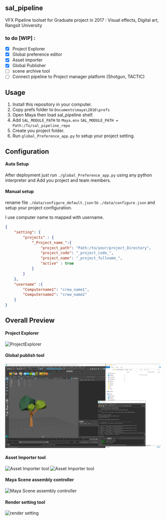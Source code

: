 ## sal_pipeline
VFX Pipeline toolset for Graduate project in 2017 : Visual effects, Digital art, Rangsit University

### to do [WIP] :
- [x] Project Explorer
- [x] Global preference editor
- [x] Asset importer
- [x] Global Publisher
- [ ] scene archive tool
- [ ] Connect pipeline to Project manager platform (Shotgun, TACTIC)

## Usage
1) Install this repository in your computer.
2) Copy prefs folder to ```Documents\maya\2016\prefs```
3) Open Maya then load sal_pipeline shelf.
4) Add `SAL_MODULE_PATH` to `Maya.env` 
```SAL_MODULE_PATH = Path:/To/sal_pipeline_repo```
7) Create you project folder.
6) Run `global_Preference_app.py` to setup your project setting.

## Configuration

#### Auto Setup
After deployment just run ```./global_Preference_app.py``` using any python interpreter and Add you project and team members.
    
#### Manual setup
rename file `./data/configure_default.json` to `./data/configure.json` and setup your project configuration.

I use computer name to mapped with username.

```JSON
{
	"setting": {
		"projects" : {
			"_Project_name_":{
				"project_path": "Path:/to/your/project_Directory",
				"project_code": "_project_code_",
				"project_name": "_project_fullname_",
				"active" : true
			}
		}
	},
	"username" :{
		"Computername1": "crew_name1",
		"Computername2": "crew_name2"
	}
}
```


## Overall Preview
#### Project Explorer
![ProjectExplorer](images/projectExplorer.gif)

#### Global publish tool
![Global publish tool](images/global_publish.gif)

#### Asset Importer tool
![Asset Importer tool](images/asset_importer.gif)
![Asset Importer tool](images/flctrum.gif)

#### Maya Scene assembly controller
![Maya Scene assembly controller](images/asmController.gif)

#### Render setting tool
![render setting](rendersetting.gif)
